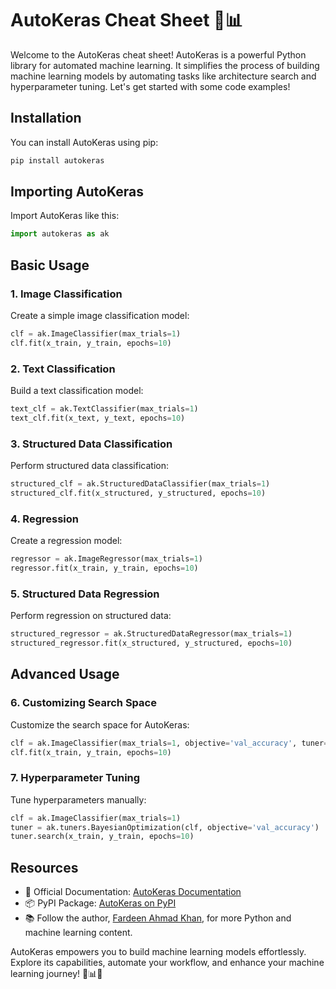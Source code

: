 # AutoKeras Cheat Sheet 🤖📊

Welcome to the AutoKeras cheat sheet! AutoKeras is a powerful Python library for automated machine learning. It simplifies the process of building machine learning models by automating tasks like architecture search and hyperparameter tuning. Let's get started with some code examples!

## Installation

You can install AutoKeras using pip:

```bash
pip install autokeras
```

## Importing AutoKeras

Import AutoKeras like this:

```python
import autokeras as ak
```

## Basic Usage

### 1. Image Classification

Create a simple image classification model:

```python
clf = ak.ImageClassifier(max_trials=1)
clf.fit(x_train, y_train, epochs=10)
```

### 2. Text Classification

Build a text classification model:

```python
text_clf = ak.TextClassifier(max_trials=1)
text_clf.fit(x_text, y_text, epochs=10)
```

### 3. Structured Data Classification

Perform structured data classification:

```python
structured_clf = ak.StructuredDataClassifier(max_trials=1)
structured_clf.fit(x_structured, y_structured, epochs=10)
```

### 4. Regression

Create a regression model:

```python
regressor = ak.ImageRegressor(max_trials=1)
regressor.fit(x_train, y_train, epochs=10)
```

### 5. Structured Data Regression

Perform regression on structured data:

```python
structured_regressor = ak.StructuredDataRegressor(max_trials=1)
structured_regressor.fit(x_structured, y_structured, epochs=10)
```

## Advanced Usage

### 6. Customizing Search Space

Customize the search space for AutoKeras:

```python
clf = ak.ImageClassifier(max_trials=1, objective='val_accuracy', tuner='random')
clf.fit(x_train, y_train, epochs=10)
```

### 7. Hyperparameter Tuning

Tune hyperparameters manually:

```python
clf = ak.ImageClassifier(max_trials=1)
tuner = ak.tuners.BayesianOptimization(clf, objective='val_accuracy')
tuner.search(x_train, y_train, epochs=10)
```

## Resources

- 📖 Official Documentation: [AutoKeras Documentation](https://autokeras.com)
- 📦 PyPI Package: [AutoKeras on PyPI](https://pypi.org/project/autokeras)
- 📚 Follow the author, [Fardeen Ahmad Khan](https://github.com/I-Fardeen), for more Python and machine learning content.

AutoKeras empowers you to build machine learning models effortlessly. Explore its capabilities, automate your workflow, and enhance your machine learning journey! 🤖📊🚀
